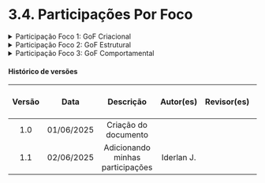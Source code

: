 # 3.4. Participações Por Foco

<details>
<summary>Participação Foco 1: GoF Criacional</summary>

| Nome do Membro           | Contribuição          | Significância da Contribuição para o Projeto | Comprobatórios Claros (com link) |
|--------------------------|-----------------------|----------------------------------------------|----------------------------------|
| Gustavo Costa            | -                     | -                                            | -                                |
| Harleny Angéllica        | -                     | -                                            | -                                |
| Iderlan Júnio            |   	Excelente                   |   Trabalhei na implementação do builder, singleton no código do projeto, revisão dos textos, adição das imagens do código e adição dos vídeos de demonstração.                                          |  [Commit](https://github.com/UnBArqDsw2025-1-Turma01/2025.1-T01-_G7_FCTEPodcast/blob/main/fctepodcast-backend/src/builder/Episodio/EpisodioBuilder.ts)  [Commit](https://github.com/UnBArqDsw2025-1-Turma01/2025.1-T01-_G7_FCTEPodcast/blob/main/fctepodcast-frontend/src/context/auth/AuthContext.tsx) [Commit](https://github.com/UnBArqDsw2025-1-Turma01/2025.1-T01-_G7_FCTEPodcast_Entrega_03/commit/e334328e011177017c3a64e2a28fc74c44fb6b5c)   [Commit](https://github.com/UnBArqDsw2025-1-Turma01/2025.1-T01-_G7_FCTEPodcast/commit/3573314b568004de8fa358ee7aa0429f06eaa46c) [Commit](https://github.com/UnBArqDsw2025-1-Turma01/2025.1-T01-_G7_FCTEPodcast_Entrega_03/commit/0804d8851c7e0016de3dd78765fb453f72a811b1) [Commit](https://github.com/UnBArqDsw2025-1-Turma01/2025.1-T01-_G7_FCTEPodcast_Entrega_03/commit/e59ea4d3267449ae68a9f8742ef5fc15b7204982) [Commit](https://github.com/UnBArqDsw2025-1-Turma01/2025.1-T01-_G7_FCTEPodcast/commit/786ec6af95ca3d79b6e4452ed566c297b4a9a315)                     |
| João Paulo Barros        | -                     | -                                            | -                                |
| Joyce Dionizio           | -                     | -                                            | -                                |
| Marcella Anderle         | -                     | -                                            | -                                |
| Natália De Morais        | -                     | -                                            | -                                |
| Mateus de Siqueira Silva | -                     | -                                            | -                                |
| Rafael Kenji             | -                     | -                                            | -                                |

</details>

<details>
<summary>Participação Foco 2: GoF Estrutural</summary>

| Nome do Membro           | Contribuição          | Significância da Contribuição para o Projeto | Comprobatórios Claros (com link) |
|--------------------------|-----------------------|----------------------------------------------|----------------------------------|
| Gustavo Costa            | -                     | -                                            | -                                |
| Harleny Angéllica        | -                     | -                                            | -                                |
| Iderlan Júnio            |          Excelente           |   Trabalhei na implementação do Adapter, Facade no código do projeto, revisão dos textos, adição das imagens do código e adição dos vídeos de demonstração.                                           |   [Commit](https://github.com/UnBArqDsw2025-1-Turma01/2025.1-T01-_G7_FCTEPodcast/blob/feat--Adapter-para-mandar-imagens-para-o-frontend/fctepodcast-backend/src/adapter/ImageAdapter.ts) [Commit](https://github.com/UnBArqDsw2025-1-Turma01/2025.1-T01-_G7_FCTEPodcast/blob/fix--alterando-o-authproxy-para-um-fa%C3%A7ade/fctepodcast-backend/src/facade/AuthFacade.ts) [Commit](https://github.com/UnBArqDsw2025-1-Turma01/2025.1-T01-_G7_FCTEPodcast_Entrega_03/commit/e334328e011177017c3a64e2a28fc74c44fb6b5c) [Commit](https://github.com/UnBArqDsw2025-1-Turma01/2025.1-T01-_G7_FCTEPodcast_Entrega_03/commit/0804d8851c7e0016de3dd78765fb453f72a811b1) [Commit](https://github.com/UnBArqDsw2025-1-Turma01/2025.1-T01-_G7_FCTEPodcast_Entrega_03/commit/e59ea4d3267449ae68a9f8742ef5fc15b7204982) [Commit](https://github.com/UnBArqDsw2025-1-Turma01/2025.1-T01-_G7_FCTEPodcast/commit/786ec6af95ca3d79b6e4452ed566c297b4a9a315)                         |
| João Paulo Barros        | -                     | -                                            | -                                |
| Joyce Dionizio           | -                     | -                                            | -                                |
| Marcella Anderle         | -                     | -                                            | -                                |
| Natália De Morais        | -                     | -                                            | -                                |
| Mateus de Siqueira Silva | -                     | -                                            | -                                |
| Rafael Kenji             | -                     | -                                            | -                                |

</details>

<details>
<summary>Participação Foco 3: GoF Comportamental</summary>

| Nome do Membro           | Contribuição          | Significância da Contribuição para o Projeto | Comprobatórios Claros (com link) |
|--------------------------|-----------------------|----------------------------------------------|----------------------------------|
| Gustavo Costa            | -                     | -                                            | -                                |
| Harleny Angéllica        | -                     | -                                            | -                                |
| Iderlan Júnio            | Excelente                    |   Trabalhei na implementação do Command no código do projeto, revisão dos textos, aduição das imagens e adição dos vídeos de demonstração.                                          |    [Commit](https://github.com/UnBArqDsw2025-1-Turma01/2025.1-T01-_G7_FCTEPodcast/commit/af3a38d575e88fd229b23a0c728dae103736d16c) [Commit](https://github.com/UnBArqDsw2025-1-Turma01/2025.1-T01-_G7_FCTEPodcast_Entrega_03/commit/e334328e011177017c3a64e2a28fc74c44fb6b5c)  [Commit](https://github.com/UnBArqDsw2025-1-Turma01/2025.1-T01-_G7_FCTEPodcast_Entrega_03/commit/0804d8851c7e0016de3dd78765fb453f72a811b1) [Commit](https://github.com/UnBArqDsw2025-1-Turma01/2025.1-T01-_G7_FCTEPodcast_Entrega_03/commit/e59ea4d3267449ae68a9f8742ef5fc15b7204982) [Commit](https://github.com/UnBArqDsw2025-1-Turma01/2025.1-T01-_G7_FCTEPodcast/commit/786ec6af95ca3d79b6e4452ed566c297b4a9a315)                        |
| João Paulo Barros        | -                     | -                                            | -                                |
| Joyce Dionizio           | -                     | -                                            | -                                |
| Marcella Anderle         | -                     | -                                            | -                                |
| Natália De Morais        | -                     | -                                            | -                                |
| Mateus de Siqueira Silva | -                     | -                                            | -                                |
| Rafael Kenji             | -                     | -                                            | -                                |

</details>


#### Histórico de versões 

| Versão |    Data    |        Descrição         |    Autor(es)    |  Revisor(es)                    |  Detalhes da Revisão  | 
| :----: | :--------: | :----------------------: | :-------------: | :-----------------------------: | :---------------------|
|  1.0   | 01/06/2025 |   Criação do documento   |    |              | |
|  1.1   | 02/06/2025 |   Adicionando minhas participações   | Iderlan J.   |              | |